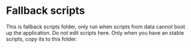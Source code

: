 # Fallback scripts
This is fallback scripts folder, only run when scripts from data cannot boot up the application. Do not edit scripts here.
Only when you have an stable scripts, copy its to this folder.
